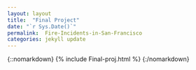 ```yaml
---
layout: layout
title:  "Final Project"
date: "`r Sys.Date()`"
permalink:  Fire-Incidents-in-San-Francisco
categories: jekyll update
---
```


{::nomarkdown}
{% include Final-proj.html %}
{:/nomarkdown}
